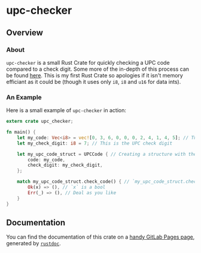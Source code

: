 # upc-checker

## Overview

### About

`upc-checker` is a small Rust Crate for quickly checking a UPC code compared to a check digit. Some more of the in-depth of this process can be found [here](). This is my first Rust Crate so apologies if it isn't memory efficiant as it could be (though it uses only `i8`, `i8` and `u16` for data ints).

### An Example

Here is a small example of `upc-checker` in action:

```rust
extern crate upc_checker;

fn main() {
    let my_code: Vec<i8> = vec![0, 3, 6, 0, 0, 0, 2, 4, 1, 4, 5]; // This is the main UPC code
    let my_check_digit: i8 = 7; // This is the UPC check digit

    let my_upc_code_struct = UPCCode { // Creating a structure with the UPC components inside
        code: my_code,
        check_digit: my_check_digit,
    };

    match my_upc_code_struct.check_code() { // `my_upc_code_struct.check_code()` returns `Result<bool, std::io::Error>`.
        Ok(x) => (), // `x` is a bool
        Err(_) => (), // Deal as you like
    }
}
```

## Documentation

You can find the documentation of this crate on a [handy GitLab Pages page](https://scowez.gitlab.io/upc-checker/), generated by [`rustdoc`](https://doc.rust-lang.org/rustdoc/index.html).
